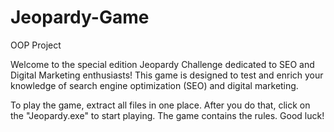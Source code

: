 # Jeopardy-Game
OOP Project

Welcome to the special edition Jeopardy Challenge dedicated to SEO and Digital Marketing enthusiasts! This game is designed to test and enrich your knowledge of search engine optimization (SEO) and digital marketing.

To play the game, extract all files in one place. After you do that, click on the "Jeopardy.exe" to start playing. The game contains the rules. Good luck!

